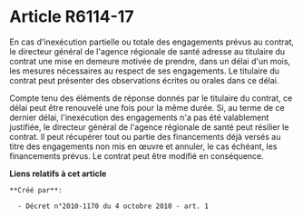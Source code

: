 # Article R6114-17

En cas d'inexécution partielle ou totale des engagements prévus au contrat, le directeur général de l'agence régionale de
santé adresse au titulaire du contrat une mise en demeure motivée de prendre, dans un délai d'un mois, les mesures
nécessaires au respect de ses engagements. Le titulaire du contrat peut présenter des observations écrites ou orales dans ce
délai. 

Compte tenu des éléments de réponse donnés par le titulaire du contrat, ce délai peut être renouvelé une fois pour la même
durée. Si, au terme de ce dernier délai, l'inexécution des engagements n'a pas été valablement justifiée, le directeur
général de l'agence régionale de santé peut résilier le contrat. Il peut récupérer tout ou partie des financements déjà
versés au titre des engagements non mis en œuvre et annuler, le cas échéant, les financements prévus. Le contrat peut être
modifié en conséquence.

**Liens relatifs à cet article**

	**Créé par**:

	  - Décret n°2010-1170 du 4 octobre 2010 - art. 1
